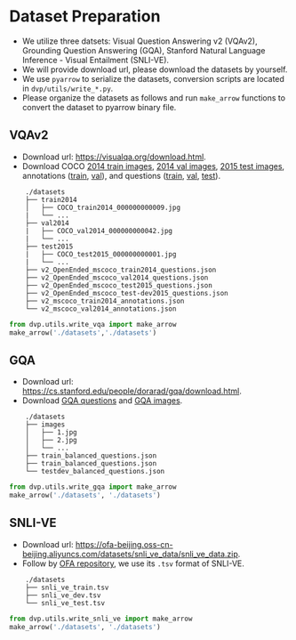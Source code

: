 # Dataset Preparation

* We utilize three datsets: Visual Question Answering v2 (VQAv2), Grounding Question Answering (GQA), Stanford Natural Language Inference - Visual Entailment (SNLI-VE).
* We will provide download url, please download the datasets by yourself.
* We use `pyarrow` to serialize the datasets, conversion scripts are located in `dvp/utils/write_*.py`.
* Please organize the datasets as follows and run `make_arrow` functions to convert the dataset to pyarrow binary file.


## VQAv2
* Download url: https://visualqa.org/download.html.
* Download COCO [2014 train images](http://images.cocodataset.org/zips/train2014.zip), [2014 val images](http://images.cocodataset.org/zips/val2014.zip), [2015 test images](http://images.cocodataset.org/zips/test2015.zip), annotations ([train](https://s3.amazonaws.com/cvmlp/vqa/mscoco/vqa/v2_Annotations_Train_mscoco.zip), [val](https://s3.amazonaws.com/cvmlp/vqa/mscoco/vqa/v2_Annotations_Val_mscoco.zip)), and questions ([train](https://s3.amazonaws.com/cvmlp/vqa/mscoco/vqa/v2_Questions_Train_mscoco.zip), [val](https://s3.amazonaws.com/cvmlp/vqa/mscoco/vqa/v2_Questions_Val_mscoco.zip), [test](https://s3.amazonaws.com/cvmlp/vqa/mscoco/vqa/v2_Questions_Test_mscoco.zip)).

```
    ./datasets
    ├── train2014            
    │   ├── COCO_train2014_000000000009.jpg                
    |   └── ...
    ├── val2014              
    |   ├── COCO_val2014_000000000042.jpg
    |   └── ...  
    ├── test2015              
    |   ├── COCO_test2015_000000000001.jpg
    |   └── ...         
    ├── v2_OpenEnded_mscoco_train2014_questions.json
    ├── v2_OpenEnded_mscoco_val2014_questions.json
    ├── v2_OpenEnded_mscoco_test2015_questions.json
    ├── v2_OpenEnded_mscoco_test-dev2015_questions.json
    ├── v2_mscoco_train2014_annotations.json
    └── v2_mscoco_val2014_annotations.json
```

```python
from dvp.utils.write_vqa import make_arrow
make_arrow('./datasets','./datasets')
```

## GQA
* Download url: https://cs.stanford.edu/people/dorarad/gqa/download.html.
* Download [GQA questions](https://downloads.cs.stanford.edu/nlp/data/gqa/questions1.2.zip) and [GQA images](https://downloads.cs.stanford.edu/nlp/data/gqa/images.zip).

```
    ./datasets
    ├── images          
    │   ├── 1.jpg                  
    │   ├── 2.jpg
    │   └── ...
    ├── train_balanced_questions.json
    ├── train_balanced_questions.json
    └── testdev_balanced_questions.json
```

```python
from dvp.utils.write_gqa import make_arrow
make_arrow('./datasets', './datasets')
```

## SNLI-VE
* Download url: https://ofa-beijing.oss-cn-beijing.aliyuncs.com/datasets/snli_ve_data/snli_ve_data.zip.
* Follow by [OFA repository](https://github.com/OFA-Sys/OFA/blob/main/datasets.md), we use its ```.tsv``` format of SNLI-VE.

```
    ./datasets
    ├── snli_ve_train.tsv
    ├── snli_ve_dev.tsv
    └── snli_ve_test.tsv
```

```python
from dvp.utils.write_snli_ve import make_arrow
make_arrow('./datasets', './datasets')
```
